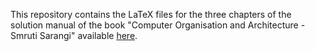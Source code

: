 This repository contains the LaTeX files for the three chapters of the solution manual of the book "Computer Organisation and Architecture - Smruti Sarangi" available [here](http://www.cse.iitd.ernet.in/~srsarangi/files/bookppts/solutions-v2.pdf).
 
